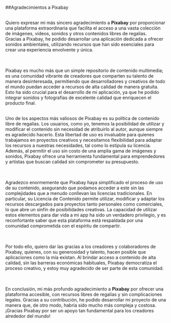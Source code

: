 ##Agradecimientos a Pixabay

<br>Quiero expresar mi más sincero agradecimiento a **Pixabay** por proporcionar una plataforma extraordinaria que facilita el acceso a una vasta colección de imágenes, videos, sonidos y otros contenidos libres de regalías. 
<br>Gracias a Pixabay, he podido desarrollar una aplicación dedicada a ofrecer sonidos ambientales, utilizando recursos que han sido esenciales para crear una experiencia envolvente y única.<br><br>

<br>Pixabay es mucho más que un simple repositorio de contenido multimedia; es una comunidad vibrante de creadores que comparten su talento de manera desinteresada, permitiendo que desarrolladores y creativos de todo el mundo puedan acceder a recursos de alta calidad de manera gratuita. Esto ha sido crucial para el desarrollo de mi aplicación, ya que he podido integrar sonidos y fotografías de excelente calidad que enriquecen el producto final.

<br>Uno de los aspectos más valiosos de Pixabay es su política de contenido libre de regalías. Los usuarios, como yo, tenemos la posibilidad de utilizar y modificar el contenido sin necesidad de atribuirlo al autor, aunque siempre es agradecido hacerlo. Esta libertad de uso es invaluable para quienes trabajamos en proyectos creativos y necesitamos flexibilidad para adaptar los recursos a nuestras necesidades, tal como lo estipula su licencia. Además, al permitir el uso sin costo de una amplia gama de imágenes y sonidos, Pixabay ofrece una herramienta fundamental para emprendedores y artistas que buscan calidad sin comprometer su presupuesto.<br><br>

<br>Agradezco enormemente que Pixabay haya simplificado el proceso de uso de su contenido, asegurando que podamos acceder a este sin las complejidades que a menudo conllevan las licencias tradicionales. En particular, su Licencia de Contenido permite utilizar, modificar y adaptar los recursos descargados para proyectos tanto personales como comerciales, lo que abre un sinfín de posibilidades creativas. La capacidad de utilizar estos elementos para dar vida a mi app ha sido un verdadero privilegio, y es reconfortante saber que esta plataforma está respaldada por una comunidad comprometida con el espíritu de compartir.<br><br>

<br>Por todo ello, quiero dar las gracias a los creadores y colaboradores de Pixabay, quienes, con su generosidad y talento, hacen posible que aplicaciones como la mía existan. Al brindar acceso a contenido de alta calidad, sin las barreras económicas habituales, Pixabay democratiza el proceso creativo, y estoy muy agradecido de ser parte de esta comunidad.<br><br>

<br>En conclusión, mi más profundo agradecimiento a **Pixabay** por ofrecer una plataforma accesible, con recursos libres de regalías y sin complicaciones legales. Gracias a su contribución, he podido desarrollar mi proyecto de una manera que, de otro modo, habría sido mucho más compleja y costosa. ¡Gracias Pixabay por ser un apoyo tan fundamental para los creadores alrededor del mundo!

